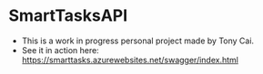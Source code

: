 # SmartTasksAPI

- This is a work in progress personal project made by Tony Cai.<br/>
- See it in action here: https://smarttasks.azurewebsites.net/swagger/index.html

